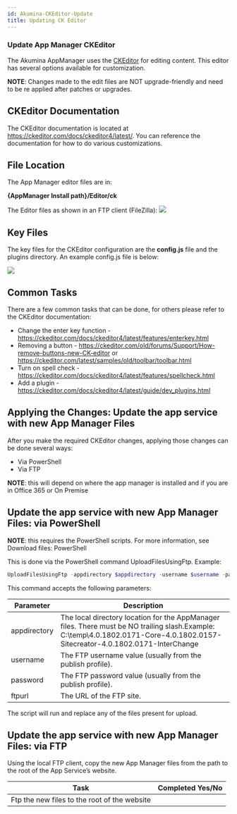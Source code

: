 ```yaml
---
id: Akumina-CKEditor-Update
title: Updating CK Editor
---
```


### Update App Manager CKEditor

The Akumina AppManager uses the [CKEditor](https://ckeditor.com/) for editing content. This editor has several options available for customization.

**NOTE**: Changes made to the edit files are NOT upgrade-friendly and need to be re applied after patches or upgrades.

## CKEditor Documentation

The CKEditor documentation is located at https://ckeditor.com/docs/ckeditor4/latest/. You can reference the documentation for how to do various customizations.

## File Location

The App Manager editor files are in:

**{AppManager Install path}/Editor/ck**

The Editor files as shown in an FTP client (FileZilla):
![](https://akuminadownloads.blob.core.windows.net/wiki/AkuminaDev/ckeditor-fileviewer.png)
 
## Key Files

The key files for the CKEditor configuration are the **config.js** file and the plugins directory. An example config.js file is below:
 
![](https://akuminadownloads.blob.core.windows.net/wiki/AkuminaDev/ckeditor-configfile.png)

## Common Tasks

There are a few common tasks that can be done, for others please refer to the CKEditor documentation:

* Change the enter key function - https://ckeditor.com/docs/ckeditor4/latest/features/enterkey.html
* Removing a button - https://ckeditor.com/old/forums/Support/How-remove-buttons-new-CK-editor or https://ckeditor.com/latest/samples/old/toolbar/toolbar.html
* Turn on spell check - https://ckeditor.com/docs/ckeditor4/latest/features/spellcheck.html
* Add a plugin - https://ckeditor.com/docs/ckeditor4/latest/guide/dev_plugins.html

## Applying the Changes: Update the app service with new App Manager Files

After you make the required CKEditor changes, applying those changes can be done several ways:

* Via PowerShell
* Via FTP

**NOTE**: this will depend on where the app manager is installed and if you are in Office 365 or On Premise

## Update the app service with new App Manager Files: via PowerShell

**NOTE**: this requires the PowerShell scripts. For more information, see Download files: PowerShell

This is done via the PowerShell command UploadFilesUsingFtp. Example:

```powershell
UploadFilesUsingFtp -appdirectory $appdirectory -username $username -password $password -ftpurl $ftpurl
```

This command accepts the following parameters:

| **Parameter** | **Description** |
| --- | --- |
|appdirectory|The local directory location for the AppManager files. There must be NO trailing slash.Example: C:\temp\4.0.1802.0171-Core-4.0.1802.0157-Sitecreator-4.0.1802.0171-InterChange|
|username|The FTP username value (usually from the publish profile).|
|password|The FTP password value (usually from the publish profile).|
|ftpurl|The URL of the FTP site.|

The script will run and replace any of the files present for upload.

## Update the app service with new App Manager Files: via FTP

Using the local FTP client, copy the new App Manager files from the path to the root of the App Service’s website.

| **Task** | **Completed Yes/No** |
| --- | --- |
|Ftp the new files to the root of the website||